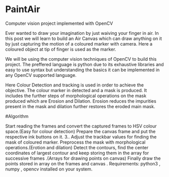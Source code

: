 # PaintAir

Computer vision project implemented with OpenCV

Ever wanted to draw your imagination by just waiving your finger in air. In this post we will learn to build an Air Canvas which can draw anything on it by just capturing the motion of a coloured marker with camera. Here a coloured object at tip of finger is used as the marker.

We will be using the computer vision techniques of OpenCV to build this project. The preffered language is python due to its exhaustive libraries and easy to use syntax but understanding the basics it can be implemented in any OpenCV supported language.

Here Colour Detection and tracking is used in order to achieve the objective. The colour marker in detected and a mask is produced. It includes the further steps of morphological operations on the mask produced which are Erosion and Dilation. Erosion reduces the impurities present in the mask and dilation further restores the eroded main mask.



#Algorithm

Start reading the frames and convert the captured frames to HSV colour space.(Easy for colour detection)
Prepare the canvas frame and put the respective ink buttons on it. 3.. Adjust the trackbar values for finding the mask of coloured marker.
Preprocess the mask with morphological operations.(Erotion and dilation)
Detect the contours, find the center coordinates of largest contour and keep storing them in the array for successive frames .(Arrays for drawing points on canvas)
Finally draw the points stored in array on the frames and canvas .
Requirements: python3 , numpy , opencv installed on your system.
